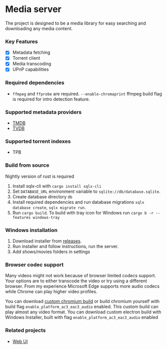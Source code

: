 # Media server

The project is designed to be a media library for easy searching and downloading any media content.

### Key Features

- [x] Metadata fetching
- [x] Torrent client
- [x] Media transcoding
- [x] UPnP capabilities

### Required dependencies

- `ffmpeg` and `ffprobe` are required. `--enable-chromaprint` ffmpeg build flag is required for intro detection feature.

### Supported metadata providers

- [TMDB](https://www.themoviedb.org/)
- [TVDB](https://thetvdb.com/)

### Supported torrent indexes

- TPB

### Build from source

Nightly version of rust is required

1. Install sqlx-cli with `cargo install sqlx-cli`
2. Set `DATABASE_URL` environment variable to `sqlite://db/database.sqlite`.
3. Create database directory `db`
4. Install required dependencies and run database migrations `sqlx database create`, `sqlx migrate run`.
5. Run `cargo build`. To build with tray icon for Windows run `cargo b -r --features windows-tray`

### Windows installation

1. Download installer from [releases](https://github.com/dog4ik/media-server/releases).
2. Run installer and follow instructions, run the server.
3. Add shows/movies folders in settings

### Browser codec support

Many videos might not work because of browser limited codecs support. Your options are to either transcode the video
or try using a different browser.
From my experience Microsoft Edge supports more audio codecs while Chrome can play higher video profiles.

You can download [custom chromium build](https://github.com/cjw1115/enable-chromium-ac3-ec3-system-decoding) or build chromium yourself with build flag `enable_platform_ac3_eac3_audio` enabled.
This custom build can play almost any video format.
You can download custom electron build with Windows Installer, built with flag `enable_platform_ac3_eac3_audio` enabled

### Related projects

- [Web UI](https://github.com/dog4ik/media-server-web)
